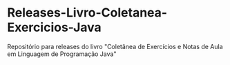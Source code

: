 # Releases-Livro-Coletanea-Exercicios-Java
Repositório para releases do livro "Coletânea de Exercícios e Notas de Aula em Linguagem de Programação Java"
